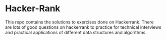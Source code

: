 # Hacker-Rank
This repo contains the solutions to exercises done on Hackerrank. There are lots of good questions on hackerrank to practice for technical interviews and practical applications of different data structures and algorithms.
